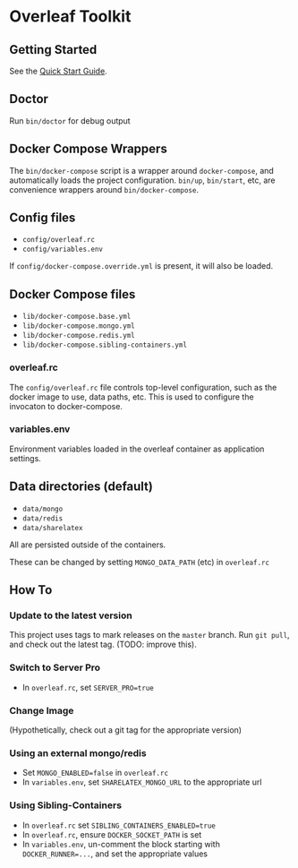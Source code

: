 # Overleaf Toolkit

## Getting Started

See the [Quick Start Guide](./doc/quick-start-guide.md).


## Doctor

Run `bin/doctor` for debug output


## Docker Compose Wrappers

The `bin/docker-compose` script is a wrapper around `docker-compose`, 
and automatically loads the project configuration. `bin/up`, `bin/start`, etc,
are convenience wrappers around `bin/docker-compose`.


## Config files

- `config/overleaf.rc`
- `config/variables.env`

If `config/docker-compose.override.yml` is present, it will also be loaded.


## Docker Compose files

- `lib/docker-compose.base.yml`
- `lib/docker-compose.mongo.yml`
- `lib/docker-compose.redis.yml`
- `lib/docker-compose.sibling-containers.yml`


### overleaf.rc

The `config/overleaf.rc` file controls top-level configuration,
such as the docker image to use, data paths, etc. This is used
to configure the invocaton to docker-compose.


### variables.env

Environment variables loaded in the overleaf container as application
settings.


## Data directories (default)

- `data/mongo`
- `data/redis`
- `data/sharelatex`

All are persisted outside of the containers. 

These can be changed by setting `MONGO_DATA_PATH` (etc) in `overleaf.rc`


## How To 

### Update to the latest version

This project uses tags to mark releases on the `master` branch.
Run `git pull`, and check out the latest tag. (TODO: improve this).


### Switch to Server Pro

- In `overleaf.rc`, set `SERVER_PRO=true`


### Change Image

(Hypothetically, check out a git tag for the appropriate version)


### Using an external mongo/redis

- Set `MONGO_ENABLED=false` in `overleaf.rc`
- In `variables.env`, set `SHARELATEX_MONGO_URL` to the appropriate url


### Using Sibling-Containers

- In `overleaf.rc` set `SIBLING_CONTAINERS_ENABLED=true`
- In `overleaf.rc`, ensure `DOCKER_SOCKET_PATH` is set
- In `variables.env`, un-comment the block starting with `DOCKER_RUNNER=...`,
  and set the appropriate values
